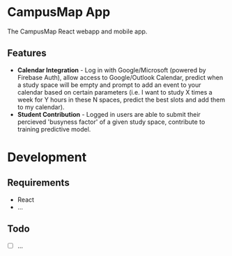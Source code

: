 # CampusMap App

The CampusMap React webapp and mobile app.

## Features

- **Calendar Integration** - Log in with Google/Microsoft (powered by Firebase Auth), allow access to Google/Outlook Calendar, predict when a study space will be empty and prompt to add an event to your calendar based on certain parameters (i.e. I want to study X times a week for Y hours in these N spaces, predict the best slots and add them to my calendar).
- **Student Contribution** - Logged in users are able to submit their percieved 'busyness factor' of a given study space, contribute to training predictive model.

# Development

## Requirements

- React
- ...

## Todo

- [ ] ...
